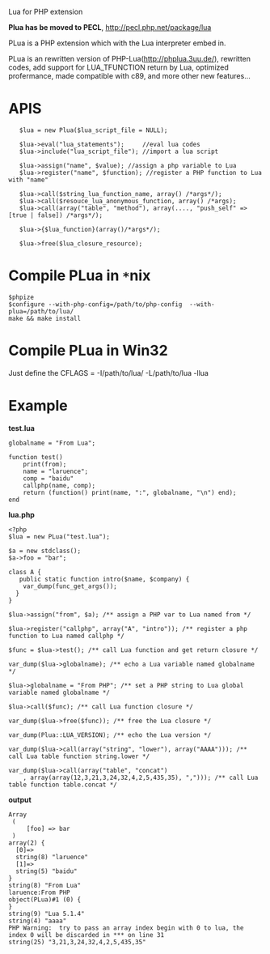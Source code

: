 Lua for PHP extension

**Plua has be moved to PECL**,  http://pecl.php.net/package/lua

PLua is a PHP extension which with the Lua interpreter embed in.

PLua is an rewritten version of PHP-Lua(http://phplua.3uu.de/), rewritten codes, add support for LUA\_TFUNCTION return by Lua, optimized profermance, made compatible with c89, and more other new features...

# APIS #
```
   $lua = new Plua($lua_script_file = NULL);
   
   $lua->eval("lua_statements");     //eval lua codes
   $lua->include("lua_script_file"); //import a lua script

   $lua->assign("name", $value); //assign a php variable to Lua
   $lua->register("name", $function); //register a PHP function to Lua with "name"

   $lua->call($string_lua_function_name, array() /*args*/);
   $lua->call($resouce_lua_anonymous_function, array() /*args);
   $lua->call(array("table", "method"), array(...., "push_self" => [true | false]) /*args*/);

   $lua->{$lua_function}(array()/*args*/);

   $lua->free($lua_closure_resource);
```

# Compile PLua in `*`nix #

```
$phpize
$configure --with-php-config=/path/to/php-config  --with-plua=/path/to/lua/
make && make install
```

# Compile PLua in Win32 #

Just define the CFLAGS = -I/path/to/lua/ -L/path/to/lua -llua

# Example #
**test.lua**
```
globalname = "From Lua";

function test()
    print(from);
    name = "laruence";
    comp = "baidu"
    callphp(name, comp);
    return (function() print(name, ":", globalname, "\n") end);
end
```

**lua.php**
```
<?php
$lua = new PLua("test.lua");

$a = new stdclass();
$a->foo = "bar";

class A {
   public static function intro($name, $company) {
    var_dump(func_get_args());
  }
}

$lua->assign("from", $a); /** assign a PHP var to Lua named from */

$lua->register("callphp", array("A", "intro")); /** register a php function to Lua named callphp */

$func = $lua->test(); /** call Lua function and get return closure */

var_dump($lua->globalname); /** echo a Lua variable named globalname */

$lua->globalname = "From PHP"; /** set a PHP string to Lua global variable named globalname */

$lua->call($func); /** call Lua function closure */

var_dump($lua->free($func)); /** free the Lua closure */

var_dump(Plua::LUA_VERSION); /** echo the Lua version */

var_dump($lua->call(array("string", "lower"), array("AAAA"))); /** call Lua table function string.lower */

var_dump($lua->call(array("table", "concat")
    , array(array(12,3,21,3,24,32,4,2,5,435,35), ","))); /** call Lua table function table.concat */
```

**output**
```
Array
 (
     [foo] => bar
 )
array(2) {
  [0]=>
  string(8) "laruence"
  [1]=>
  string(5) "baidu"
}
string(8) "From Lua"
laruence:From PHP
object(PLua)#1 (0) {
}
string(9) "Lua 5.1.4"
string(4) "aaaa"
PHP Warning:  try to pass an array index begin with 0 to lua, the index 0 will be discarded in *** on line 31
string(25) "3,21,3,24,32,4,2,5,435,35"
```